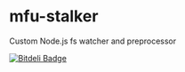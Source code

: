 mfu-stalker
===========

Custom Node.js fs watcher and preprocessor


[![Bitdeli Badge](https://d2weczhvl823v0.cloudfront.net/mbonaci/mfu-stalker/trend.png)](https://bitdeli.com/free "Bitdeli Badge")

